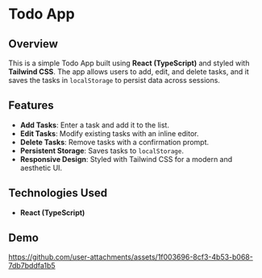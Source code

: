 # Todo App

## Overview
This is a simple Todo App built using **React (TypeScript)** and styled with **Tailwind CSS**. The app allows users to add, edit, and delete tasks, and it saves the tasks in `localStorage` to persist data across sessions.

## Features
- **Add Tasks**: Enter a task and add it to the list.
- **Edit Tasks**: Modify existing tasks with an inline editor.
- **Delete Tasks**: Remove tasks with a confirmation prompt.
- **Persistent Storage**: Saves tasks to `localStorage`.
- **Responsive Design**: Styled with Tailwind CSS for a modern and aesthetic UI.

## Technologies Used
- **React (TypeScript)**

## Demo

https://github.com/user-attachments/assets/1f003696-8cf3-4b53-b068-7db7bddfa1b5
